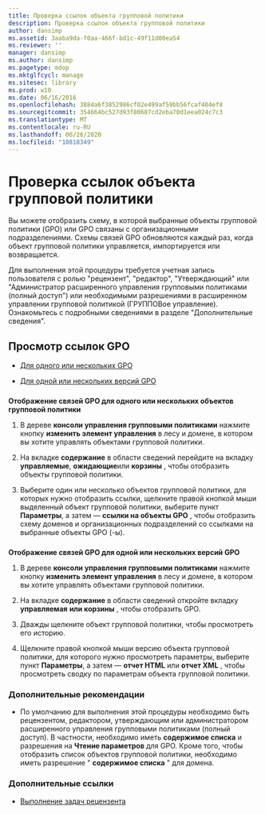 ```yaml
---
title: Проверка ссылок объекта групповой политики
description: Проверка ссылок объекта групповой политики
author: dansimp
ms.assetid: 3aaba9da-f0aa-466f-bd1c-49f11d00ea54
ms.reviewer: ''
manager: dansimp
ms.author: dansimp
ms.pagetype: mdop
ms.mktglfcycl: manage
ms.sitesec: library
ms.prod: w10
ms.date: 06/16/2016
ms.openlocfilehash: 3884a6f3852986cf02e499af59bb56fcaf404ef8
ms.sourcegitcommit: 354664bc527d93f80687cd2eba70d1eea024c7c3
ms.translationtype: MT
ms.contentlocale: ru-RU
ms.lasthandoff: 06/26/2020
ms.locfileid: "10818349"
---
```

# Проверка ссылок объекта групповой политики


Вы можете отобразить схему, в которой выбранные объекты групповой политики (GPO) или GPO связаны с организационными подразделениями. Схемы связей GPO обновляются каждый раз, когда объект групповой политики управляется, импортируется или возвращается.

Для выполнения этой процедуры требуется учетная запись пользователя с ролью "рецензент", "редактор", "Утверждающий" или "Администратор расширенного управления групповыми политиками (полный доступ") или необходимыми разрешениями в расширенном управлении групповой политикой (ГРУППОВое управление). Ознакомьтесь с подробными сведениями в разделе "Дополнительные сведения".

## Просмотр ссылок GPO


-   [Для одного или нескольких GPO](#bkmk-gpos)

-   [Для одной или нескольких версий GPO](#bkmk-gpo-versions)

### <a href="" id="bkmk-gpos"></a>

**Отображение связей GPO для одного или нескольких объектов групповой политики**

1.  В дереве **консоли управления групповыми политиками** нажмите кнопку **изменить элемент управления** в лесу и домене, в котором вы хотите управлять объектами групповой политики.

2.  На вкладке **содержание** в области сведений перейдите на вкладку **управляемые**, **ожидающие**или **корзины** , чтобы отобразить объекты групповой политики.

3.  Выберите один или несколько объектов групповой политики, для которых нужно отобразить ссылки, щелкните правой кнопкой мыши выделенный объект групповой политики, выберите пункт **Параметры**, а затем — **ссылки на объекты GPO** , чтобы отобразить схему доменов и организационных подразделений со ссылками на выбранные объекты GPO (-ы).

### <a href="" id="bkmk-gpo-versions"></a>

**Отображение связей GPO для одной или нескольких версий GPO**

1.  В дереве **консоли управления групповыми политиками** нажмите кнопку **изменить элемент управления** в лесу и домене, в котором вы хотите управлять объектами групповой политики.

2.  На вкладке **содержание** в области сведений откройте вкладку **управляемая** **или корзины** , чтобы отобразить GPO.

3.  Дважды щелкните объект групповой политики, чтобы просмотреть его историю.

4.  Щелкните правой кнопкой мыши версию объекта групповой политики, для которого нужно просмотреть параметры, выберите пункт **Параметры**, а затем — **отчет HTML** или **отчет XML** , чтобы просмотреть сводку по параметрам объекта групповой политики.

### Дополнительные рекомендации

-   По умолчанию для выполнения этой процедуры необходимо быть рецензентом, редактором, утверждающим или администратором расширенного управления групповыми политиками (полный доступ). В частности, необходимо иметь **содержимое списка** и разрешения на **Чтение параметров** для GPO. Кроме того, чтобы отобразить список объектов групповой политики, необходимо иметь разрешение " **содержимое списка** " для домена.

### Дополнительные ссылки

-   [Выполнение задач рецензента](performing-reviewer-tasks-agpm40.md)

 

 





